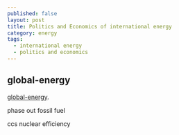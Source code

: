 ```yaml
---
published: false
layout: post
title: Politics and Economics of international energy
category: energy
tags:
  - international energy
  - politics and economics
---
```

## global-energy

[global-energy](https://www.coursera.org/learn/global-energy/lecture/2MqvD/interview-with-professor-manfred-hafner-part-1).




phase out fossil fuel

ccs
nuclear
efficiency



